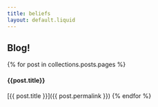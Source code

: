 ```yaml
---
title: beliefs
layout: default.liquid
---
```

## Blog!

{% for post in collections.posts.pages %}
#### {{post.title}}

[{{ post.title }}]({{ post.permalink }})
{% endfor %}

